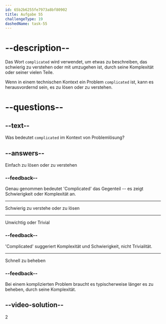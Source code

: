 ```yaml
---
id: 65b2b6255fe7973a8bf80902
title: Aufgabe 55
challengeType: 19
dashedName: task-55
---
```


# --description--

Das Wort `complicated` wird verwendet, um etwas zu beschreiben, das schwierig zu verstehen oder mit umzugehen ist, durch seine Komplexität oder seiner vielen Teile.

Wenn in einem technischen Kontext ein Problem `complicated` ist, kann es herausvordernd sein, es zu lösen oder zu verstehen.

# --questions--

## --text--

Was bedeutet `complicated` im Kontext von Problemlösung?

## --answers--

Einfach zu lösen oder zu verstehen

### --feedback--

Genau genommen bedeutet 'Complicated' das Gegenteil -- es zeigt Schwierigkeit oder Komplexität an.

---

Schwierig zu verstehe oder zu lösen

---

Unwichtig oder Trivial

### --feedback--

'Complicated' suggeriert Komplexität und Schwierigkeit, nicht Trivialität.

---

Schnell zu beheben

### --feedback--

Bei einem komplizierten Problem braucht es typischerweise länger es zu beheben, durch seine Komplexität.

## --video-solution--

2
